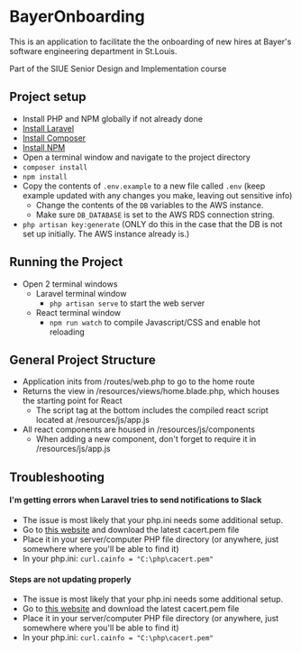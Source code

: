 # BayerOnboarding

This is an application to facilitate the the onboarding of new hires at Bayer's software engineering department in St.Louis. 

Part of the SIUE Senior Design and Implementation course

## Project setup
* Install PHP and NPM globally if not already done
* [Install Laravel](https://laracasts.com/series/laravel-from-scratch-2018/episodes/2)
* [Install Composer](https://getcomposer.org/doc/00-intro.md)
* [Install NPM](https://www.npmjs.com/get-npm)
* Open a terminal window and navigate to the project directory
* `composer install`
* `npm install`
* Copy the contents of `.env.example` to a new file called `.env` (keep example updated with any changes you make, leaving out sensitive info)
	* Change the contents of the `DB` variables to the AWS instance.
	* Make sure `DB_DATABASE` is set to the AWS RDS connection string.
* `php artisan key:generate` (ONLY do this in the case that the DB is not set up initially. The AWS instance already is.)

## Running the Project
* Open 2 terminal windows
	* Laravel terminal window
		* `php artisan serve` to start the web server
	* React terminal window
		* `npm run watch` to compile Javascript/CSS and enable hot reloading

## General Project Structure
* Application inits from /routes/web.php to go to the home route
* Returns the view in /resources/views/home.blade.php, which houses the starting point for React
	* The script tag at the bottom includes the compiled react script located at /resources/js/app.js
* All react components are housed in /resources/js/components
	* When adding a new component, don't forget to require it in /resources/js/app.js

## Troubleshooting
#### I'm getting errors when Laravel tries to send notifications to Slack
* The issue is most likely that your php.ini needs some additional setup.
* Go to [this website](https://curl.haxx.se/docs/caextract.html) and download the latest cacert.pem file
* Place it in your server/computer PHP file directory (or anywhere, just somewhere where you'll be able to find it)
* In your php.ini: `curl.cainfo = "C:\php\cacert.pem"`

#### Steps are not updating properly
* The issue is most likely that your php.ini needs some additional setup.
* Go to [this website](https://curl.haxx.se/docs/caextract.html) and download the latest cacert.pem file
* Place it in your server/computer PHP file directory (or anywhere, just somewhere where you'll be able to find it)
* In your php.ini: `curl.cainfo = "C:\php\cacert.pem"`

